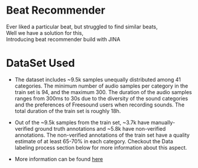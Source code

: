 # Beat Recommender
Ever liked a particular beat, but struggled to find similar beats,<br>
Well we have a solution for this,<br>
Introducing beat recommender build with JINA 

# DataSet Used
- The dataset includes ~9.5k samples unequally distributed among 41 categories. The minimum number of audio samples per category in the train set is 94, and the maximum 300. The duration of the audio samples ranges from 300ms to 30s due to the diversity of the sound categories and the preferences of Freesound users when recording sounds. The total duration of the train set is roughly 18h.

- Out of the ~9.5k samples from the train set, ~3.7k have manually-verified ground truth annotations and ~5.8k have non-verified annotations. The non-verified annotations of the train set have a quality estimate of at least 65-70% in each category. Checkout the Data labeling process section below for more information about this aspect.

- More information can be found [here](https://zenodo.org/record/2552860#.XFD05fwo-V4)
